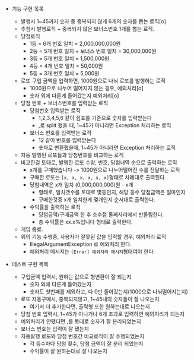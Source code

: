 - 기능 구현 목록
    - 발행시 1~45까지 숫자 중 중복되지 않게 6개의 숫자를 뽑는 로직[o]
    - 추첨시 발행로직 + 중복되지 않은 보너스번호 1개를 뽑는 로직.
    - 당첨로직
        - 1등 = 6개 번호 일치 = 2,000,000,000원
        - 2등 = 5개 번호 일치 + 보너스 번호 일치 = 30,000,000원
        - 3등 = 5개 번호 일치 = 1,500,000원
        - 4등 = 4개 번호 일치 = 50,000원
        - 5등 = 3개 번호 일치 = 5,000원
    - 로또 구입 금액을 입력하면, 1000원으로 나눠 로또를 발행하는 로직
        - 1000원으로 나누어 떨어지지 않는 경우, 예외처리[o]
        - 숫자 외에 다른게 들어갔는지 예외처리[o]
    - 당첨 번호 + 보너스번호를 입력받는 로직
        - 당첨번호 입력받는 로직
            - 1,2,3,4,5,6 같이 쉼표를 기준으로 숫자를 입력받는다
            - ,로 split 했을 때, 1~45가 아니라면 Exception 처리하는 로직
        - 보너스 번호를 입력받는 로직
            - 12 같이 번호를 입력받는다
            - 숫자로 변환했을때, 1~45가 아니라면 Exception 처리하는 로직
    - 자동 발행된 로또들과 당첨번호를 비교하는 로직
    - 비교한걸 토대로, 발행한 로또 수량, 번호, 당첨내역 순으로 출력하는 로직
        - x개를 구매했습니다 -> 1000원으로 나누어떨어진 수를 전달하는 로직
        - 구매한 로또는 ``[x, x, x, x, x, x]``형태로 차례대로 출력된다
        - 당첨내역은 x개 일치 (0,000,000,000)원 - x개
            - 형태로, 일치갯수를 토대로 몇등인지, 해당 등수 당첨금액은 얼마인지
            - 구매한것중 x개 일치한게 몇개인지 순서대로 출력한다.
        - 수익률을 출력하는 로직
            - 당첨금액/구매금액 한 후 소수점 둘째자리에서 반올림한다.
            - 총 수익률은 xx.x%입니다 형태로 출력한다.
    - 게임 종료.
    - 위의 기능 수행중, 사용자가 잘못된 값을 입력할 경우, 예외처리 로직
        - IllegalArgumentException 로 예외처리 한다.
        - 예외처리 메시지는 ```[Error] 예외처리 메시지```형태여야 한다.



- 테스트 구현 목록
    - 구입금액 입력시, 원하는 값으로 형변환이 잘 되는지
        - 숫자 외에 다른게 들어갔는지
        - 숫자도 첫번째를 제외하고, 다 0만 들어갔는지(1000으로 나눠떨어지는지)
    - 로또 자동구매시, 중복되지않고, 1~45내의 숫자들이 잘 나오는지
        - 여기서 더 추가한다면, 출력형 또한 원하는대로 나오는지
    - 당첨 번호 입력시, 1~45가 아니거나 6개 초과로 입력하면 예외처리가 되는지
    - 예외처리가 안됐다면 ,를 토대로 숫자가 잘 분리되었는지
    - 보너스 번호는 입력이 잘 됐는지
    - 자동발행 로또와 당첨 번호간 비교로직이 잘 수행되었는지
        - 각 등수마다 당첨 횟수, 당첨 금액이 잘 분리 되었는지
        - 수익률이 잘 원하는대로 잘 나오는지
